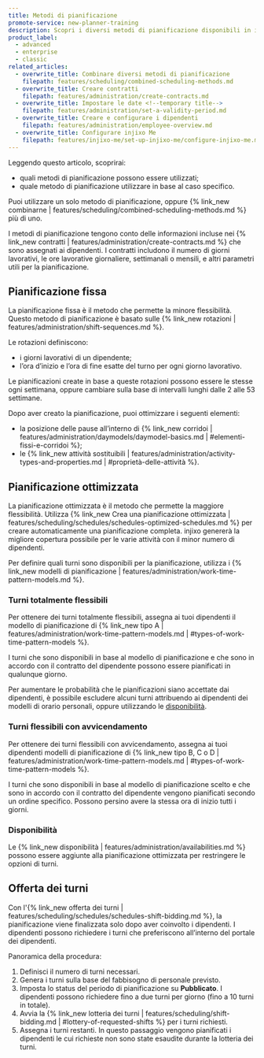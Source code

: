 ```yaml
---
title: Metodi di pianificazione
promote-service: new-planner-training
description: Scopri i diversi metodi di pianificazione disponibili in injixo.
product_label:
  - advanced
  - enterprise
  - classic
related_articles:
  - overwrite_title: Combinare diversi metodi di pianificazione
    filepath: features/scheduling/combined-scheduling-methods.md
  - overwrite_title: Creare contratti
    filepath: features/administration/create-contracts.md
  - overwrite_title: Impostare le date <!--temporary title-->
    filepath: features/administration/set-a-validity-period.md
  - overwrite_title: Creare e configurare i dipendenti
    filepath: features/administration/employee-overview.md
  - overwrite_title: Configurare injixo Me
    filepath: features/injixo-me/set-up-injixo-me/configure-injixo-me.md
---
```


Leggendo questo articolo, scoprirai:
- quali metodi di pianificazione possono essere utilizzati;
- quale metodo di pianificazione utilizzare in base al caso specifico.

Puoi utilizzare un solo metodo di pianificazione, oppure {% link_new combinarne | features/scheduling/combined-scheduling-methods.md %} più di uno.

I metodi di pianificazione tengono conto delle informazioni incluse nei {% link_new contratti | features/administration/create-contracts.md %} che sono assegnati ai dipendenti. I contratti includono il numero di giorni lavorativi, le ore lavorative giornaliere, settimanali o mensili, e altri parametri utili per la pianificazione.

## Pianificazione fissa

La pianificazione fissa è il metodo che permette la minore flessibilità. Questo metodo di pianificazione è basato sulle {% link_new rotazioni | features/administration/shift-sequences.md %}.

Le rotazioni definiscono:  
- i giorni lavorativi di un dipendente;
- l’ora d’inizio e l’ora di fine esatte del turno per ogni giorno lavorativo.

Le pianificazioni create in base a queste rotazioni possono essere le stesse ogni settimana, oppure cambiare sulla base di intervalli lunghi dalle 2 alle 53 settimane.  

Dopo aver creato la pianificazione, puoi ottimizzare i seguenti elementi:  
- la posizione delle pause all’interno di {% link_new corridoi | features/administration/daymodels/daymodel-basics.md | #elementi-fissi-e-corridoi %};
- le {% link_new attività sostituibili | features/administration/activity-types-and-properties.md | #proprietà-delle-attività %}.

## Pianificazione ottimizzata

La pianificazione ottimizzata è il metodo che permette la maggiore flessibilità. Utilizza {% link_new Crea una pianificazione ottimizzata | features/scheduling/schedules/schedules-optimized-schedules.md %} per creare automaticamente una pianificazione completa. injixo genererà la migliore copertura possibile per le varie attività con il minor numero di dipendenti.

Per definire quali turni sono disponibili per la pianificazione, utilizza i {% link_new modelli di pianificazione | features/administration/work-time-pattern-models.md %}.

### Turni totalmente flessibili

Per ottenere dei turni totalmente flessibili, assegna ai tuoi dipendenti il modello di pianificazione di {% link_new tipo A | features/administration/work-time-pattern-models.md | #types-of-work-time-pattern-models %}.  

I turni che sono disponibili in base al modello di pianificazione e che sono in accordo con il contratto del dipendente possono essere pianificati in qualunque giorno. 

Per aumentare le probabilità che le pianificazioni siano accettate dai dipendenti, è possibile escludere alcuni turni attribuendo ai dipendenti dei modelli di orario personali, oppure utilizzando le [disponibilità](#disponibilità).

### Turni flessibili con avvicendamento

Per ottenere dei turni flessibili con avvicendamento, assegna ai tuoi dipendenti modelli di pianificazione di {% link_new tipo B, C o D | features/administration/work-time-pattern-models.md | #types-of-work-time-pattern-models %}.

I turni che sono disponibili in base al modello di pianificazione scelto e che sono in accordo con il contratto del dipendente vengono pianificati secondo un ordine specifico. Possono persino avere la stessa ora di inizio tutti i giorni.

### Disponibilità

Le {% link_new disponibilità | features/administration/availabilities.md %} possono essere aggiunte alla pianificazione ottimizzata per restringere le opzioni di turni.

## Offerta dei turni

Con l'{% link_new offerta dei turni | features/scheduling/schedules/schedules-shift-bidding.md %}, la pianificazione viene finalizzata solo dopo aver coinvolto i dipendenti. I dipendenti possono richiedere i turni che preferiscono all’interno del portale dei dipendenti.

Panoramica della procedura:

1. Definisci il numero di turni necessari.
2. Genera i turni sulla base del fabbisogno di personale previsto.
3. Imposta lo status del periodo di pianificazione su **Pubblicato**. I dipendenti possono richiedere fino a due turni per giorno (fino a 10 turni in totale).
4. Avvia la {% link_new lotteria dei turni | features/scheduling/shift-bidding.md | #lottery-of-requested-shifts %} per i turni richiesti.
5. Assegna i turni restanti. In questo passaggio vengono pianificati i dipendenti le cui richieste non sono state esaudite durante la lotteria dei turni.
